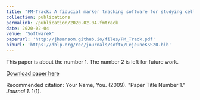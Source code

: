 ```yaml
---
title: "FM-Track: A fiducial marker tracking software for studying cell mechanics in a three-dimensional environment"
collection: publications
permalink: /publication/2020-02-04-fmtrack
date: 2020-02-04
venue: 'SoftwareX'
paperurl: 'http://jhsansom.github.io/files/FM_Track.pdf'
biburl: 'https://dblp.org/rec/journals/softx/LejeuneKSS20.bib'
---
```


This paper is about the number 1. The number 2 is left for future work.

[Download paper here](http://jhsansom.github.io/files/FM_Track.pdf)

Recommended citation: Your Name, You. (2009). "Paper Title Number 1." <i>Journal 1</i>. 1(1).